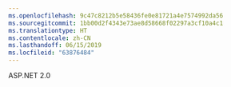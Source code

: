 ```yaml
---
ms.openlocfilehash: 9c47c8212b5e58436fe0e81721a4e7574992da56
ms.sourcegitcommit: 1bb00d2f4343e73ae8d58668f02297a3cf10a4c1
ms.translationtype: HT
ms.contentlocale: zh-CN
ms.lasthandoff: 06/15/2019
ms.locfileid: "63876484"
---
```

ASP.NET 2.0